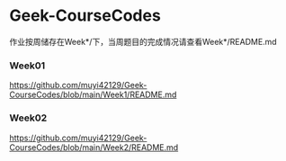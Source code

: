 # Geek-CourseCodes

作业按周储存在Week*/下，当周题目的完成情况请查看Week*/README.md


### Week01
https://github.com/muyi42129/Geek-CourseCodes/blob/main/Week1/README.md

### Week02
https://github.com/muyi42129/Geek-CourseCodes/blob/main/Week2/README.md
